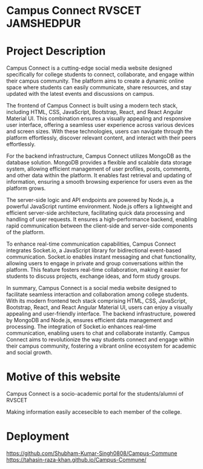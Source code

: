 # Campus Connect RVSCET JAMSHEDPUR
# Project Description <br>
Campus Connect is a cutting-edge social media website designed specifically for college students to connect, collaborate, and engage within their campus community. The platform aims to create a dynamic online space where students can easily communicate, share resources, and stay updated with the latest events and discussions on campus.

The frontend of Campus Connect is built using a modern tech stack, including HTML, CSS, JavaScript, Bootstrap, React, and React Angular Material UI. This combination ensures a visually appealing and responsive user interface, offering a seamless user experience across various devices and screen sizes. With these technologies, users can navigate through the platform effortlessly, discover relevant content, and interact with their peers effortlessly.

For the backend infrastructure, Campus Connect utilizes MongoDB as the database solution. MongoDB provides a flexible and scalable data storage system, allowing efficient management of user profiles, posts, comments, and other data within the platform. It enables fast retrieval and updating of information, ensuring a smooth browsing experience for users even as the platform grows.

The server-side logic and API endpoints are powered by Node.js, a powerful JavaScript runtime environment. Node.js offers a lightweight and efficient server-side architecture, facilitating quick data processing and handling of user requests. It ensures a high-performance backend, enabling rapid communication between the client-side and server-side components of the platform.

To enhance real-time communication capabilities, Campus Connect integrates Socket.io, a JavaScript library for bidirectional event-based communication. Socket.io enables instant messaging and chat functionality, allowing users to engage in private and group conversations within the platform. This feature fosters real-time collaboration, making it easier for students to discuss projects, exchange ideas, and form study groups.

In summary, Campus Connect is a social media website designed to facilitate seamless interaction and collaboration among college students. With its modern frontend tech stack comprising HTML, CSS, JavaScript, Bootstrap, React, and React Angular Material UI, users can enjoy a visually appealing and user-friendly interface. The backend infrastructure, powered by MongoDB and Node.js, ensures efficient data management and processing. The integration of Socket.io enhances real-time communication, enabling users to chat and collaborate instantly. Campus Connect aims to revolutionize the way students connect and engage within their campus community, fostering a vibrant online ecosystem for academic and social growth.


# Motive of this website<br>

Campus Connect is a socio-academic portal for the students/alumni of RVSCET

Making information easily accesecible to each member of the college.

# Deployment 
https://github.com/Shubham-Kumar-Singh0808/Campus-Commune
https://tahasin-raza-khan.github.io/Campus-Commune/ 
